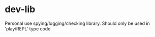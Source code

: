 # dev-lib
Personal use spying/logging/checking library. Should only be used in 'play/REPL' type code
